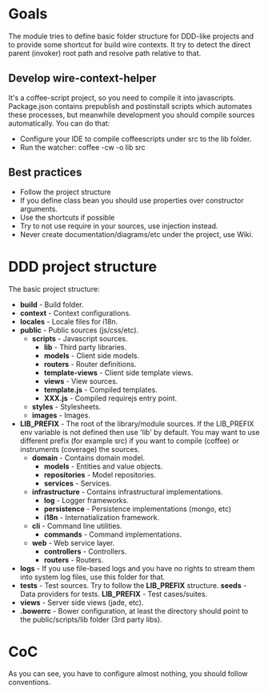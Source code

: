 # Goals

The module tries to define basic folder structure for DDD-like projects and to provide some shortcut for
build wire contexts.
It try to detect the direct parent (invoker) root path and resolve path relative to that.

## Develop wire-context-helper

It's a coffee-script project, so you need to compile it into javascripts. Package.json contains prepublish and 
postinstall scripts which automates these processes, but meanwhile development you should compile sources automatically.
You can do that:

* Configure your IDE to compile coffeescripts under src to the lib folder.
* Run the watcher: coffee -cw -o lib src

## Best practices

* Follow the project structure
* If you define class bean you should use properties over constructor arguments.
* Use the shortcuts if possible
* Try to not use require in your sources, use injection instead.
* Never create documentation/diagrams/etc under the project, use Wiki.

# DDD project structure

The basic project structure:

* **build** - Build folder.
* **context** - Context configurations.
* **locales** - Locale files for i18n.
* **public** - Public sources (js/css/etc).
    * **scripts** - Javascript sources.
        * **lib** - Third party libraries.
        * **models** - Client side models.
        * **routers** - Router definitions.
        * **template-views** - Client side template views.
        * **views** - View sources.
        * **template.js** - Compiled templates.
        * **XXX.js** - Compiled requirejs entry point.
    * **styles** - Stylesheets.
    * **images** - Images.
* **LIB_PREFIX**  - The root of the library/module sources. If the LIB_PREFIX env variable is not defined then use 'lib' by default.
You may want to use different prefix (for example src) if you want to compile (coffee) or instruments (coverage) the sources.
    * **domain** - Contains domain model.
        * **models** - Entities and value objects.
        * **repositories** - Model repositories.
        * **services** - Services.
    * **infrastructure** - Contains infrastructural implementations.
        * **log** - Logger frameworks.
        * **persistence** - Persistence implementations (mongo, etc)
        * **i18n** - Internatialization framework.
    * **cli** - Command line utilities.
        * **commands** - Command implementations.
    * **web** - Web service layer.
        * **controllers** - Controllers.
        * **routers** - Routers.
* **logs** - If you use file-based logs and you have no rights to stream them into system log files, use this folder for that.
* **tests** - Test sources. Try to follow the **LIB_PREFIX** structure.
    **seeds** - Data providers for tests.
    **LIB_PREFIX** - Test cases/suites.
* **views** - Server side views (jade, etc).        
* **.bowerrc** - Bower configuration, at least the directory should point to the public/scripts/lib folder (3rd party libs).

# CoC

As you can see, you have to configure almost nothing, you should follow conventions.
